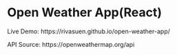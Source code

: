 <h1>Open Weather App(React)</h1>
<p>Live Demo: https://rivasuen.github.io/open-weather-app/ </p>
<p>API Source: https://openweathermap.org/api </p>